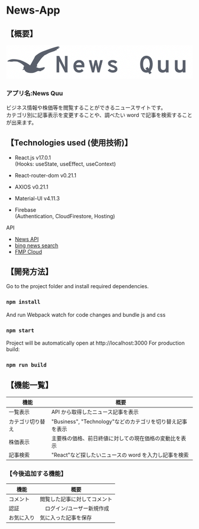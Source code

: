 # News-App

## 【概要】

![Alt text](src/assets/logo-news.png)

### アプリ名:News Quu

ビジネス情報や株価等を閲覧することができるニュースサイトです。\
 カテゴリ別に記事表示を変更することや、調べたい word で記事を検索することが出来ます。

## 【Technologies used (使用技術)】

- React.js v17.0.1\
   (Hooks: useState, useEffect, useContext)
- React-router-dom v0.21.1
- AXIOS v0.21.1
- Material-UI v4.11.3

- Firebase\
  (Authentication, CloudFirestore, Hosting)

API

- [News API](https://newsapi.org/)
- [bing news search](https://docs.microsoft.com/ja-jp/azure/cognitive-services/bing-news-search/search-the-web)
- [FMP Cloud](https://fmpcloud.io/)

## 【開発方法】

Go to the project folder and install required dependencies.

### `npm install`

And run Webpack watch for code changes and bundle js and css

### `npm start`

Project will be automatically open at http://localhost:3000
For production build:

### `npm run build`

## 【機能一覧】

| 機能             | 概要                                                       |
| ---------------- | ---------------------------------------------------------- |
| 一覧表示         | API から取得したニュース記事を表示                         |
| カテゴリ切り替え | "Business", "Technology"などのカテゴリを切り替え記事を表示 |
| 株価表示         | 主要株の価格、前日終値に対しての現在価格の変動比を表示     |
| 記事検索         | "React"など探したいニュースの word を入力し記事を検索      |

### 【今後追加する機能】

| 機能       | 概要                         |
| ---------- | ---------------------------- |
| コメント   | 閲覧した記事に対してコメント |
| 認証       | 　ログイン/ユーザー新規作成  |
| お気に入り | 気に入った記事を保存         |
